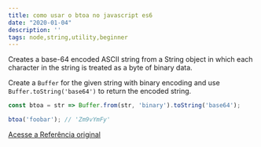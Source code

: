 ```yaml
---
title: como usar o btoa no javascript es6
date: "2020-01-04"
description: ''
tags: node,string,utility,beginner
---
```


Creates a base-64 encoded ASCII string from a String object in which each character in the string is treated as a byte of binary data.

Create a `Buffer` for the given string with binary encoding and use `Buffer.toString('base64')` to return the encoded string.

```js
const btoa = str => Buffer.from(str, 'binary').toString('base64');
```

```js
btoa('foobar'); // 'Zm9vYmFy'
```


[Acesse a Referência original](http://github.com/30-seconds/)
